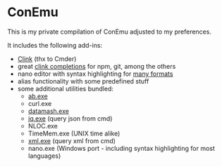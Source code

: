 # ConEmu

This is my private compilation of ConEmu adjusted to my preferences. 

It includes the following add-ins:
- [Clink](https://mridgers.github.io/clink/) (thx to Cmder)
- great [clink completions](https://github.com/vladimir-kotikov/clink-completions) for npm, git, among the others
- nano editor with syntax highlighting for [many formats](https://github.com/scopatz/nanorc)
- alias functionality with some predefined stuff
- some additional utilities bundled:
  - [ab.exe](https://en.wikipedia.org/wiki/ApacheBench)
  - curl.exe
  - [datamash.exe](https://www.gnu.org/software/datamash/)
  - [jq.exe](https://stedolan.github.io/jq/tutorial/) (query json from cmd)
  - NLOC.exe
  - TimeMem.exe (UNIX time alike)
  - [xml.exe](http://xmlstar.sourceforge.net/doc/UG/ch04.html) (query xml from cmd)
  - nano.exe (Windows port - including syntax highlighting for most languages)
